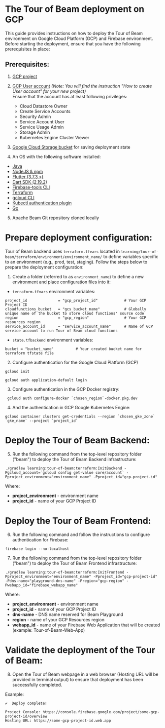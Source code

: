 <!--
    Licensed to the Apache Software Foundation (ASF) under one
    or more contributor license agreements.  See the NOTICE file
    distributed with this work for additional information
    regarding copyright ownership.  The ASF licenses this file
    to you under the Apache License, Version 2.0 (the
    "License"); you may not use this file except in compliance
    with the License.  You may obtain a copy of the License at

      http://www.apache.org/licenses/LICENSE-2.0

    Unless required by applicable law or agreed to in writing,
    software distributed under the License is distributed on an
    "AS IS" BASIS, WITHOUT WARRANTIES OR CONDITIONS OF ANY
    KIND, either express or implied.  See the License for the
    specific language governing permissions and limitations
    under the License.
-->
# The Tour of Beam deployment on GCP
This guide provides instructions on how to deploy the Tour of Beam environment on Google Cloud Platform (GCP) and Firebase environment. Before starting the deployment, ensure that you have the following prerequisites in place:

## Prerequisites:

1. [GCP project](https://cloud.google.com/resource-manager/docs/creating-managing-projects)
2. [GCP User account](https://cloud.google.com/appengine/docs/standard/access-control?tab=python) _(Note: You will find the instruction "How to create User account" for your new project)_<br>
   Ensure that the account has at least following privileges:
   - Cloud Datastore Owner
   - Create Service Accounts
   - Security Admin
   - Service Account User
   - Service Usage Admin
   - Storage Admin
   - Kubernetes Engine Cluster Viewer

3. [Google Cloud Storage bucket](https://cloud.google.com/storage/docs/creating-buckets) for saving deployment state

4. An OS with the following software installed:

* [Java](https://adoptopenjdk.net/)
* [NodeJS & npm](https://docs.npmjs.com/downloading-and-installing-node-js-and-npm/)
* [Flutter (3.7.3 >)](https://docs.flutter.dev/get-started/install)
* [Dart SDK (2.19.2)](https://dart.dev/get-dart)
* [Firebase-tools CLI](https://www.npmjs.com/package/firebase-tools)
* [Terraform](https://www.terraform.io/downloads)
* [gcloud CLI](https://cloud.google.com/sdk/docs/install-sdk)
* [Kubectl authentication plugin](https://cloud.google.com/blog/products/containers-kubernetes/kubectl-auth-changes-in-gke)
* [Go](https://go.dev/doc/install)

5. Apache Beam Git repository cloned locally

# Prepare deployment configuration:
Tour of Beam backend uses `terraform.tfvars` located in `learning/tour-of-beam/terraform/environment/environment_name/` to define variables specific to an environment (e.g., prod, test, staging). Follow the steps below to prepare the deployment configuration:<br>
1. Create a folder (referred to as `environment_name`) to define a new environment and place configuration files into it:

* `terraform.tfvars` environment variables:
```
project_id              = "gcp_project_id"            # Your GCP Project ID
cloudfunctions_bucket   = "gcs_bucket_name"           # Globally unique name of the bucket to store cloud functions' source code
region                  = "gcp_region"                # Your GCP resources region
service_account_id      = "service_account_name"      # Name of GCP service account to run Tour of Beam cloud functions

```
* `state.tfbackend` environment variables:
```
bucket = "bucket_name"          # Your created bucket name for terraform tfstate file
```
2. Configure authentication for the Google Cloud Platform (GCP)
```
gcloud init
```
```
gcloud auth application-default login
```

3. Configure authentication in the GCP Docker registry:
```
 gcloud auth configure-docker `chosen_region`-docker.pkg.dev
```
4. And the authentication in GCP Google Kubernetes Engine:
```
gcloud container clusters get-credentials --region `chosen_gke_zone` `gke_name` --project `project_id`
```

# Deploy the Tour of Beam Backend:

5. Run the following command from the top-level repository folder ("beam") to deploy the Tour of Beam Backend infrastructure:
```
./gradlew learning:tour-of-beam:terraform:InitBackend -Pgcloud_account=`gcloud config get-value core/account` -Pproject_environment="environment_name" -Pproject_id="gcp-project-id"
```
Where:
- **project_environment** - environment name
- **project_id** - name of your GCP Project ID

# Deploy the Tour of Beam Frontend:

6. Run the following command and follow the instructions to configure authentication for Firebase:
```
firebase login --no-localhost
```

7. Run the following command from the top-level repository folder ("beam") to deploy the Tour of Beam Frontend infrastructure:
```
./gradlew learning:tour-of-beam:terraform:InitFrontend -Pproject_environment="environment_name" -Pproject_id="gcp-project-id" -Pdns-name="playground-dns-name" -Pregion="gcp-region" -Pwebapp_id="firebase_webapp_name"
```
Where:
- **project_environment** - environment name
- **project_id** - name of your GCP Project ID
- **dns-name** - DNS name reserved for Beam Playground
- **region** - name of your GCP Resources region
- **webapp_id** - name of your Firebase Web Application that will be created (example: Tour-of-Beam-Web-App)

# Validate the deployment of the Tour of Beam:
8. Open the Tour of Beam webpage in a web browser (Hosting URL will be provided in terminal output) to ensure that deployment has been successfully completed.

Example:
```
✔  Deploy complete!

Project Console: https://console.firebase.google.com/project/some-gcp-project-id/overview
Hosting URL: https://some-gcp-project-id.web.app
```